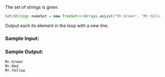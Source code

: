 The set of strings is given.

```java
Set<String> nameSet = new TreeSet<>(Arrays.asList("Mr.Green", "Mr.Yellow", "Mr.Red"));
```

Output each its element in the loop with a new line.

### Sample Input:

### Sample Output:

```
Mr.Green
Mr.Red
Mr.Yellow
```
